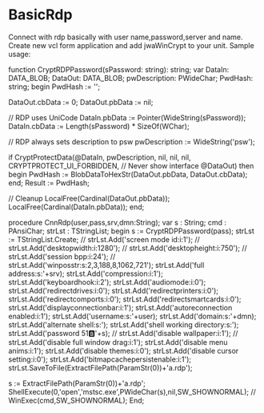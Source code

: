 # BasicRdp
Connect with rdp basically with user name,password,server and name.
Create new vcl form application and add jwaWinCrypt to your unit.
Sample usage:

function CryptRDPPassword(sPassword: string): string;
var DataIn: DATA_BLOB;
    DataOut: DATA_BLOB;
    pwDescription: PWideChar;
    PwdHash: string;
begin
  PwdHash := '';

  DataOut.cbData := 0;
  DataOut.pbData := nil;

  // RDP uses UniCode
  DataIn.pbData := Pointer(WideString(sPassword));
  DataIn.cbData := Length(sPassword) * SizeOf(WChar);

  // RDP always sets description to psw
  pwDescription := WideString('psw');

  if CryptProtectData(@DataIn,
                      pwDescription,
                      nil,
                      nil,
                      nil,
                      CRYPTPROTECT_UI_FORBIDDEN,  // Never show interface
                      @DataOut) then
  begin
    PwdHash := BlobDataToHexStr(DataOut.pbData, DataOut.cbData);
  end;
  Result := PwdHash;

  // Cleanup
  LocalFree(Cardinal(DataOut.pbData));
  LocalFree(Cardinal(DataIn.pbData));
end;

procedure CnnRdp(user,pass,srv,dmn:String);
var
  s : String;
  cmd : PAnsiChar;
  strLst : TStringList;
begin
  s := CryptRDPPassword(pass);
  strLst := TStringList.Create;
//  strLst.Add('screen mode id:i:1');
//  strLst.Add('desktopwidth:i:1280');
//  strLst.Add('desktopheight:i:750');
//  strLst.Add('session bpp:i:24');
//  strLst.Add('winposstr:s:2,3,188,8,1062,721');
  strLst.Add('full address:s:'+srv);
  strLst.Add('compression:i:1');
  strLst.Add('keyboardhook:i:2');
  strLst.Add('audiomode:i:0');
  strLst.Add('redirectdrives:i:0');
  strLst.Add('redirectprinters:i:0');
  strLst.Add('redirectcomports:i:0');
  strLst.Add('redirectsmartcards:i:0');
  strLst.Add('displayconnectionbar:i:1');
  strLst.Add('autoreconnection enabled:i:1');
  strLst.Add('username:s:'+user);
  strLst.Add('domain:s:'+dmn);
  strLst.Add('alternate shell:s:');
  strLst.Add('shell working directory:s:');
  strLst.Add('password 51:b:'+s);
//  strLst.Add('disable wallpaper:i:1');
//  strLst.Add('disable full window drag:i:1');
  strLst.Add('disable menu anims:i:1');
  strLst.Add('disable themes:i:0');
  strLst.Add('disable cursor setting:i:0');
  strLst.Add('bitmapcachepersistenable:i:1');
  strLst.SaveToFile(ExtractFilePath(ParamStr(0))+'a.rdp');

  s := ExtractFilePath(ParamStr(0))+'a.rdp';
  ShellExecute(0,'open','mstsc.exe',PWideChar(s),nil,SW_SHOWNORMAL);
 // WinExec(cmd,SW_SHOWNORMAL);
End;
